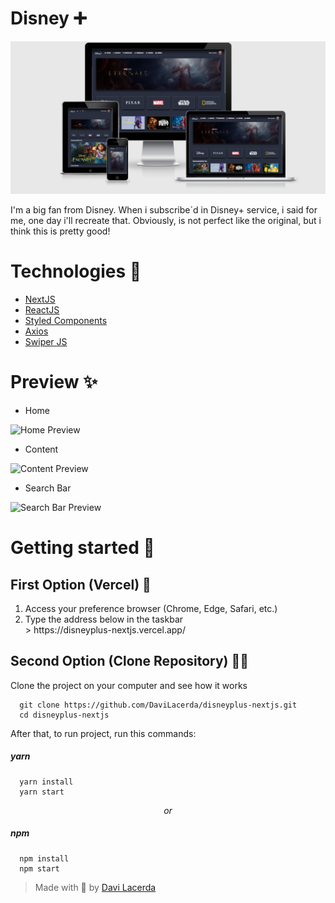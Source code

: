 # Disney ➕

![Disney+ Clone Mockup](https://github.com/DaviLacerda/disneyplus-nextjs/blob/main/public/assets/readme/Mockup.png)

I'm a big fan from Disney. When i subscribe´d in Disney+ service, i said for me, one day i'll recreate that. Obviously, is not perfect like the original, but i think this is pretty good!

# Technologies 👾

  * [NextJS](https://nextjs.org/)
  * [ReactJS](https://reactjs.org/)
  * [Styled Components](https://styled-components.com/)
  * [Axios](https://github.com/axios/axios)
  * [Swiper JS](https://swiperjs.com/)

# Preview ✨

* Home

![Home Preview](https://github.com/DaviLacerda/disneyplus-nextjs/blob/main/public/assets/readme/home_preview.gif)

* Content

![Content Preview](https://github.com/DaviLacerda/disneyplus-nextjs/blob/main/public/assets/readme/content_preview.gif)

* Search Bar

![Search Bar Preview](https://github.com/DaviLacerda/disneyplus-nextjs/blob/main/public/assets/readme/search_preview.gif)

# Getting started 🚀

## First Option (Vercel) 🔺

<ol>
  <li>Access your preference browser (Chrome, Edge, Safari, etc.)</li>
  <li>Type the address below in the taskbar</li>
  > https://disneyplus-nextjs.vercel.app/
</ol>

## Second Option (Clone Repository) 👩‍💻

Clone the project on your computer and see how it works

```
  git clone https://github.com/DaviLacerda/disneyplus-nextjs.git
  cd disneyplus-nextjs
```

After that, to run project, run this commands:

##### yarn
```
  yarn install
  yarn start
```
<p align="center">  <i>or</i> </p>

##### npm
```
  npm install
  npm start
```

> Made with 💜 by [Davi Lacerda](https://github.com/davilacerda)
